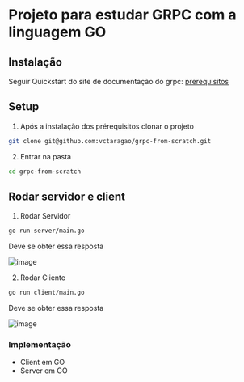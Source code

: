 # Projeto para estudar GRPC com a linguagem GO

## Instalação

Seguir Quickstart do site de documentação do grpc: [prerequisitos](https://grpc.io/docs/languages/go/quickstart/#prerequisites)

## Setup
1. Após a instalação dos prérequisitos clonar o projeto

```bash
git clone git@github.com:vctaragao/grpc-from-scratch.git
```

2. Entrar na pasta

```bash
cd grpc-from-scratch
```

## Rodar servidor e client

1. Rodar Servidor

```bash
go run server/main.go
```

Deve se obter essa resposta

![image](https://user-images.githubusercontent.com/26884793/193913839-3cf3a472-6ace-4cca-b988-334eb5b9d1b2.png)

2. Rodar Cliente

```bash
go run client/main.go
```
Deve se obter essa resposta

![image](https://user-images.githubusercontent.com/26884793/193913920-e3c343d2-b82f-4624-8b4b-7c21540b6f6d.png)


### Implementação

- Client em GO
- Server em GO
